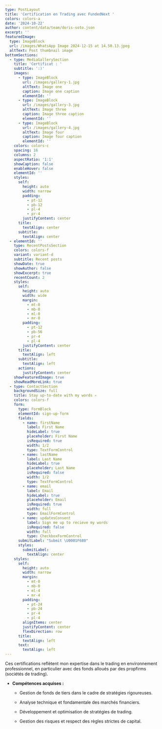 ```yaml
---
type: PostLayout
title: 'Certification en Trading avec FundedNext '
colors: colors-a
date: '2024-10-22'
author: content/data/team/doris-soto.json
excerpt: ''
featuredImage:
  type: ImageBlock
  url: /images/WhatsApp Image 2024-12-15 at 14.50.13.jpeg
  altText: Post thumbnail image
bottomSections:
  - type: MediaGallerySection
    title: 'Certificat : '
    subtitle: ':)'
    images:
      - type: ImageBlock
        url: /images/gallery-1.jpg
        altText: Image one
        caption: Image one caption
        elementId: ''
      - type: ImageBlock
        url: /images/gallery-3.jpg
        altText: Image three
        caption: Image three caption
        elementId: ''
      - type: ImageBlock
        url: /images/gallery-4.jpg
        altText: Image four
        caption: Image four caption
        elementId: ''
    colors: colors-c
    spacing: 16
    columns: 2
    aspectRatio: '1:1'
    showCaption: false
    enableHover: false
    elementId: ''
    styles:
      self:
        height: auto
        width: narrow
        padding:
          - pt-12
          - pb-12
          - pl-4
          - pr-4
        justifyContent: center
      title:
        textAlign: center
      subtitle:
        textAlign: center
  - elementId: ''
    type: RecentPostsSection
    colors: colors-f
    variant: variant-d
    subtitle: Recent posts
    showDate: true
    showAuthor: false
    showExcerpt: true
    recentCount: 2
    styles:
      self:
        height: auto
        width: wide
        margin:
          - mt-0
          - mb-0
          - ml-0
          - mr-0
        padding:
          - pt-12
          - pb-56
          - pr-4
          - pl-4
        justifyContent: center
      title:
        textAlign: left
      subtitle:
        textAlign: left
      actions:
        justifyContent: center
    showFeaturedImage: true
    showReadMoreLink: true
  - type: ContactSection
    backgroundSize: full
    title: Stay up-to-date with my words ✍️
    colors: colors-f
    form:
      type: FormBlock
      elementId: sign-up-form
      fields:
        - name: firstName
          label: First Name
          hideLabel: true
          placeholder: First Name
          isRequired: true
          width: 1/2
          type: TextFormControl
        - name: lastName
          label: Last Name
          hideLabel: true
          placeholder: Last Name
          isRequired: false
          width: 1/2
          type: TextFormControl
        - name: email
          label: Email
          hideLabel: true
          placeholder: Email
          isRequired: true
          width: full
          type: EmailFormControl
        - name: updatesConsent
          label: Sign me up to recieve my words
          isRequired: false
          width: full
          type: CheckboxFormControl
      submitLabel: "Submit \U0001F680"
      styles:
        submitLabel:
          textAlign: center
    styles:
      self:
        height: auto
        width: narrow
        margin:
          - mt-0
          - mb-0
          - ml-4
          - mr-4
        padding:
          - pt-24
          - pb-24
          - pr-4
          - pl-4
        alignItems: center
        justifyContent: center
        flexDirection: row
      title:
        textAlign: left
      text:
        textAlign: left
---
```

Ces certifications reflètent mon expertise dans le trading en environnement professionnel, en particulier avec des fonds alloués par des propfirms (sociétés de trading).

*   **Compétences acquises :**

    *   Gestion de fonds de tiers dans le cadre de stratégies rigoureuses.

    *   Analyse technique et fondamentale des marchés financiers.

    *   Développement et optimisation de stratégies de trading.

    *   Gestion des risques et respect des règles strictes de capital.

